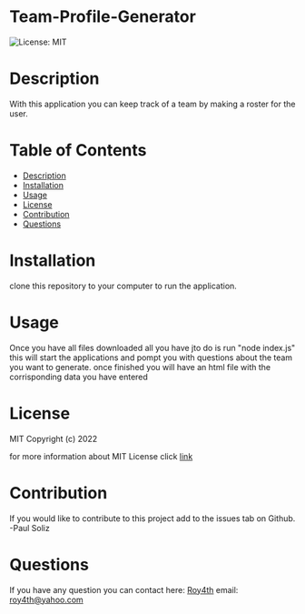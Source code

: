 # Team-Profile-Generator
  ![License: MIT](https://img.shields.io/badge/License-MIT-yellow.svg)
  # Description
  With this application you can keep track of a team by making a roster for the user.
  # Table of Contents
  * [Description](#discription)
  * [Installation](#installation)
  * [Usage](#usage)
  * [License](#license)
  * [Contribution](#contribution)
  * [Questions](#questions)
  
  # Installation
  clone this repository to your computer to run the application.
  # Usage
  Once you have all files downloaded all you have jto do is run "node index.js" this will start the applications and pompt you with questions about the team you want to generate. once finished you will have an html file with the corrisponding data you have entered
  # License
  MIT
Copyright (c) 2022
      
for more information about MIT License click [link](https://opensource.org/licenses/MIT)
  # Contribution
  If you would like to contribute to this project add to the issues tab on Github.
  -Paul Soliz
  # Questions
  If you have any question you can contact here: 
  [Roy4th](github.com/Roy4th)
email: roy4th@yahoo.com
